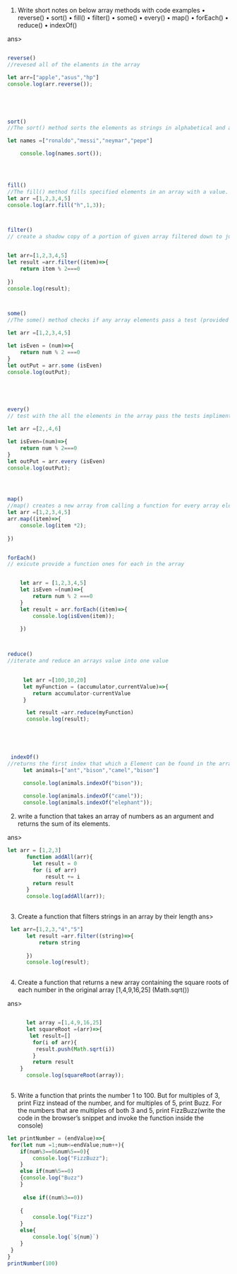 
1.	Write short notes on below array methods with code examples
•	reverse()
•	sort()
•	fill()
•	filter()
•	some()
•	every()
•	map()
•	forEach()
•	reduce()
•	indexOf()

ans>
```js

reverse()
//revesed all of the elaments in the array

let arr=["apple","asus","hp"]
console.log(arr.reverse());





sort()
//The sort() method sorts the elements as strings in alphabetical and ascending order. The sort() method overwrites the original array. 

let names =["ronaldo","messi","neymar","pepe"]

    console.log(names.sort());
    



fill()
//The fill() method fills specified elements in an array with a value. The fill() method overwrites the original array. Start and end position can be specified.
let arr =[1,2,3,4,5]
console.log(arr.fill("h",1,3));



filter()
// create a shadow copy of a portion of given array filtered down to just the elament that passes the test


let arr=[1,2,3,4,5]
let result =arr.filter((item)=>{
    return item % 2===0
    
})
console.log(result);



some()
//The some() method checks if any array elements pass a test (provided as a callback function). The some() method executes the callback function once for each 

let arr =[1,2,3,4,5]

let isEven = (num)=>{
    return num % 2 ===0
}
let outPut = arr.some (isEven)
console.log(outPut);





every()
// test with the all the elements in the array pass the tests implimented by the provided function it return a boolean value

let arr =[2,,4,6]

let isEven=(num)=>{
    return num % 2===0
}
let outPut = arr.every (isEven)
console.log(outPut);




map()
//map() creates a new array from calling a function for every array element
let arr =[1,2,3,4,5]
arr.map((item)=>{
    console.log(item *2);
    
})


forEach() 
// exicute provide a function ones for each in the array  


    let arr = [1,2,3,4,5]
    let isEven =(num)=>{
        return num % 2 ===0
    }
    let result = arr.forEach((item)=>{
        console.log(isEven(item));
        
    })



reduce()  
//iterate and reduce an arrays value into one value
     

     let arr =[100,10,20]
     let myFunction = (accumulator,currentValue)=>{
        return accumulator-currentValue
     }

      let result =arr.reduce(myFunction)
      console.log(result);
      




 indexOf()
//returns the first index that which a Element can be found in the array or -1 if it is not presant
     let animals=["ant","bison","camel","bison"]

     console.log(animals.indexOf("bison"));
     
     console.log(animals.indexOf("camel"));
     console.log(animals.indexOf("elephant"));


```
2.	write a function that takes an array of numbers as an argument and returns the sum of its elements.

ans>
```js
let arr = [1,2,3]
      function addAll(arr){
        let result = 0
        for (i of arr)
            result += i
        return result
      }
      console.log(addAll(arr));
      

```
3.	Create a function that filters strings in an array by their length
ans>
```js
 let arr=[1,2,3,"4","5"]
      let result =arr.filter((string)=>{
          return string
          
      })
      console.log(result);
    


```


4.	Create a function that returns a new array containing the square roots of each number in the original array [1,4,9,16,25]
(Math.sqrt())

ans>
```js

      let array =[1,4,9,16,25]
      let squareRoot =(arr)=>{
       let result=[]
        for(i of arr){
         result.push(Math.sqrt(i))
        }
        return result
    }
      console.log(squareRoot(array));
    

```

5.	Write a function that prints the number 1 to 100. But for multiples of 3, print Fizz instead of the number, and for multiples of 5, print Buzz. For the numbers that are multiples of both 3 and 5, print FizzBuzz(write the code in the browser’s snippet and invoke the function inside the console)

```js
let printNumber = (endValue)=>{
 for(let num =1;num<=endValue;num++){
    if(num%3==0&num%5==0){
        console.log("FizzBuzz");
    }
    else if(num%5==0)
    {console.log("Buzz")
    }
    
     else if((num%3==0))
    
    {
        console.log("Fizz")
    }
    else{
        console.log(`${num}`)
    }
 }   
}
printNumber(100)



```
